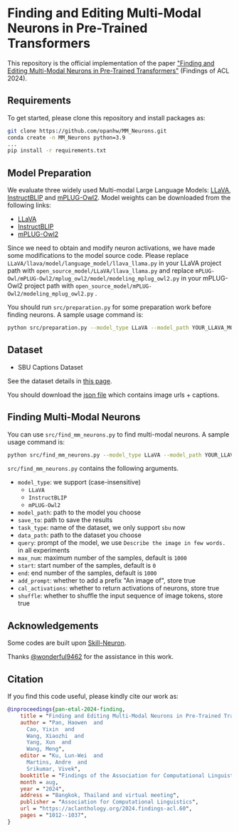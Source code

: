 # Finding and Editing Multi-Modal Neurons in Pre-Trained Transformers
This repository is the official implementation of the paper ["Finding and Editing Multi-Modal Neurons in Pre-Trained Transformers"](https://arxiv.org/abs/2311.07470v2) (Findings of ACL 2024).

## Requirements

To get started, please clone this repository and install packages as:

```bash
git clone https://github.com/opanhw/MM_Neurons.git
conda create -n MM_Neurons python=3.9
...
pip install -r requirements.txt
```

## Model Preparation

We evaluate three widely used Multi-modal Large Language Models: [LLaVA](https://github.com/haotian-liu/LLaVA), [InstructBLIP](https://github.com/salesforce/lavis) and [mPLUG-Owl2](https://github.com/X-PLUG/mPLUG-Owl). Model weights can be downloaded from the following links:

- [LLaVA](https://huggingface.co/liuhaotian/llava-llama-2-13b-chat-lightning-preview)
- [InstructBLIP](https://huggingface.co/Salesforce/instructblip-vicuna-7b)
- [mPLUG-Owl2](https://huggingface.co/MAGAer13/mplug-owl2-llama2-7b)

Since we need to obtain and modify neuron activations, we have made some modifications to the model source code. Please replace `LLaVA/llava/model/language_model/llava_llama.py` in your LLaVA project path with `open_source_model/LLaVA/llava_llama.py` and replace `mPLUG-Owl/mPLUG-Owl2/mplug_owl2/model/modeling_mplug_owl2.py` in your mPLUG-Owl2 project path with `open_source_model/mPLUG-Owl2/modeling_mplug_owl2.py` .

You should run `src/preparation.py` for some preparation work before finding neurons. A sample usage command is:

```bash
python src/preparation.py --model_type LLaVA --model_path YOUR_LLAVA_MODEL_PATH
```

## Dataset

- SBU Captions Dataset

See the dataset details in [this page](https://www.cs.rice.edu/~vo9/sbucaptions/).

You should download the [json file](https://www.cs.rice.edu/~vo9/sbucaptions/sbu-captions-all.tar.gz) which contains image urls + captions.

## Finding Multi-Modal Neurons

You can use `src/find_mm_neurons.py` to find multi-modal neurons. A sample usage command is:

```bash
python src/find_mm_neurons.py --model_type LLaVA --model_path YOUR_LLAVA_MODEL_PATH --save_to ./results --task_type sbu --data_path ./datasets/sbu --add_prompt --cal_activations
```

`src/find_mm_neurons.py` contains the following arguments.

- `model_type`: we support (case-insensitive)
  - `LLaVA`
  - `InstructBLIP`
  - `mPLUG-Owl2`
- `model_path`: path to the model you choose
- `save_to`: path to save the results
- `task_type`: name of the dataset, we only support `sbu` now
- `data_path`: path to the dataset you choose
- `query`: prompt of the model, we use `Describe the image in few words.` in all experiments
- `max_num`: maximum number of the samples, default is `1000`
- `start`: start number of the samples, default is `0`
- `end`: end number of the samples, default is `1000`
- `add_prompt`: whether to add a prefix "An image of", store true
- `cal_activations`: whether to return activations of neurons, store true
- `shuffle`: whether to shuffle the input sequence of image tokens, store true

## Acknowledgements

Some codes are built upon [Skill-Neuron](https://github.com/THU-KEG/Skill-Neuron).

Thanks [@wonderful9462](https://github.com/wonderful9462) for the assistance in this work.

## Citation

If you find this code useful, please kindly cite our work as:
```bibtex
@inproceedings{pan-etal-2024-finding,
    title = "Finding and Editing Multi-Modal Neurons in Pre-Trained Transformers",
    author = "Pan, Haowen  and
      Cao, Yixin  and
      Wang, Xiaozhi  and
      Yang, Xun  and
      Wang, Meng",
    editor = "Ku, Lun-Wei  and
      Martins, Andre  and
      Srikumar, Vivek",
    booktitle = "Findings of the Association for Computational Linguistics ACL 2024",
    month = aug,
    year = "2024",
    address = "Bangkok, Thailand and virtual meeting",
    publisher = "Association for Computational Linguistics",
    url = "https://aclanthology.org/2024.findings-acl.60",
    pages = "1012--1037",
}
```
